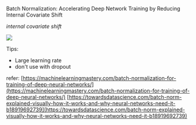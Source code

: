  Batch Normalization: Accelerating Deep Network Training by Reducing Internal Covariate Shift
 
 *internal covariate shift*
 
 ![](https://i.imgur.com/SUFwFaX.png)

 Tips:
* Large learning rate
* don't use with dropout

refer:
[https://machinelearningmastery.com/batch-normalization-for-training-of-deep-neural-networks/](https://machinelearningmastery.com/batch-normalization-for-training-of-deep-neural-networks/)
[https://towardsdatascience.com/batch-norm-explained-visually-how-it-works-and-why-neural-networks-need-it-b18919692739](https://towardsdatascience.com/batch-norm-explained-visually-how-it-works-and-why-neural-networks-need-it-b18919692739)